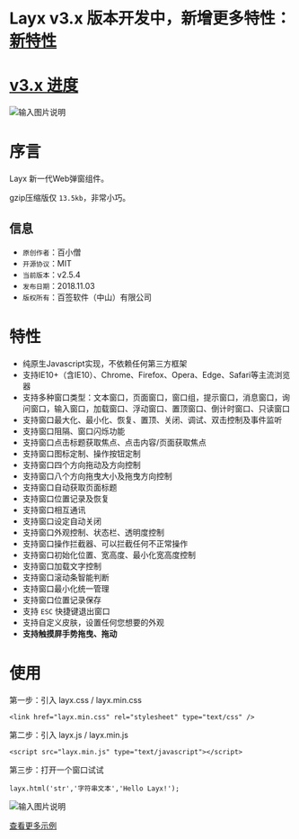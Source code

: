 # Layx v3.x 版本开发中，新增更多特性：[新特性](https://gitee.com/monksoul/LayX/issues/IRK3V)

# [v3.x 进度](https://gitee.com/monksoul/LayX/tree/v3/)

![输入图片说明](https://images.gitee.com/uploads/images/2019/0226/150325_d9e13f11_974299.png "Layx 3.x Final.png")

# 序言

Layx 新一代Web弹窗组件。

gzip压缩版仅 `13.5kb`，非常小巧。

## 信息

- `原创作者`：百小僧
- `开源协议`：MIT
- `当前版本`：v2.5.4
- `发布日期`：2018.11.03
- `版权所有`：百签软件（中山）有限公司

# 特性

- 纯原生Javascript实现，不依赖任何第三方框架
- 支持IE10+（含IE10）、Chrome、Firefox、Opera、Edge、Safari等主流浏览器
- 支持多种窗口类型：文本窗口，页面窗口，窗口组，提示窗口，消息窗口，询问窗口，输入窗口，加载窗口、浮动窗口、置顶窗口、倒计时窗口、只读窗口
- 支持窗口最大化、最小化、恢复、置顶、关闭、调试、双击控制及事件监听
- 支持窗口阻隔、窗口闪烁功能
- 支持窗口点击标题获取焦点、点击内容/页面获取焦点
- 支持窗口图标定制、操作按钮定制
- 支持窗口四个方向拖动及方向控制
- 支持窗口八个方向拖曳大小及拖曳方向控制
- 支持窗口自动获取页面标题
- 支持窗口位置记录及恢复
- 支持窗口相互通讯
- 支持窗口设定自动关闭
- 支持窗口外观控制、状态栏、透明度控制
- 支持窗口操作拦截器、可以拦截任何不正常操作
- 支持窗口初始化位置、宽高度、最小化宽高度控制
- 支持窗口加载文字控制
- 支持窗口滚动条智能判断
- 支持窗口最小化统一管理
- 支持窗口位置记录保存
- 支持 `ESC` 快捷键退出窗口
- 支持自定义皮肤，设置任何您想要的外观
- **支持触摸屏手势拖曳、拖动**


# 使用

第一步：引入 layx.css / layx.min.css

```
<link href="layx.min.css" rel="stylesheet" type="text/css" />
```

第二步：引入 layx.js / layx.min.js

```
<script src="layx.min.js" type="text/javascript"></script>
```

第三步：打开一个窗口试试

```
layx.html('str','字符串文本','Hello Layx!');
```

![输入图片说明](https://images.gitee.com/uploads/images/2018/0929/130813_69a61025_974299.png "layx2.png")

[查看更多示例](http://layx.baiqian.ltd)
